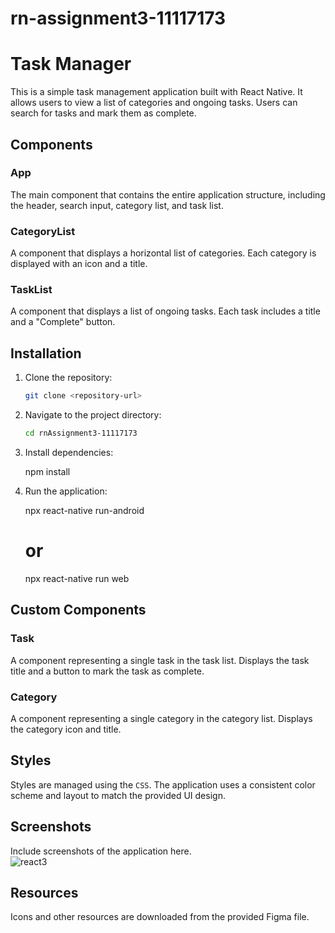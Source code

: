 # rn-assignment3-11117173
# Task Manager

This is a simple task management application built with React Native. It allows users to view a list of categories and ongoing tasks. Users can search for tasks and mark them as complete.

## Components

### App
The main component that contains the entire application structure, including the header, search input, category list, and task list.

### CategoryList
A component that displays a horizontal list of categories. Each category is displayed with an icon and a title.

### TaskList
A component that displays a list of ongoing tasks. Each task includes a title and a "Complete" button.

## Installation

1. Clone the repository:
    ```sh
    git clone <repository-url>
    ```

2. Navigate to the project directory:
    ```sh
    cd rnAssignment3-11117173
    ```

3. Install dependencies:
    
    npm install
    

4. Run the application:
    
    npx react-native run-android
    # or
    npx react-native run web
    

## Custom Components

### Task
A component representing a single task in the task list. Displays the task title and a button to mark the task as complete.

### Category
A component representing a single category in the category list. Displays the category icon and title.

## Styles
Styles are managed using the `CSS`. The application uses a consistent color scheme and layout to match the provided UI design.

## Screenshots
Include screenshots of the application here.                                 
![react3](https://github.com/asareprosper143/rn-assignment3-11117173/assets/151519158/86854b60-43f8-4419-949c-cc68a5f2f409)

## Resources
Icons and other resources are downloaded from the provided Figma file.

